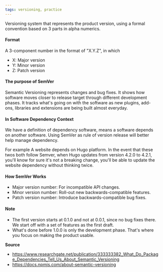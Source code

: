 ```yaml
---
tags: versioning, practice
---
```


Versioning system that represents the product version, using a formal convention based on 3 parts in alpha numerics. 

#### Format
A 3-component number in the format of "X.Y.Z", in which
- X: Major version
- Y: Minor version
- Z: Patch version

#### The purpose of SemVer
Semantic Versioning represents changes and bug fixes. It shows how software moves closer to release target through different development phases. 
It tracks what's going on with the software as new plugins, add-ons, libraries and extensions are being built almost everyday.

#### In Software Dependency Context
We have a definition of dependency software, means a software depends on another software. Using SemVer as rule of version release will better help manage dependency. 

For example
A website depends on Hugo platform. In the event that these twos both follow Semver, when Hugo updates from version 4.2.0 to 4.2.1, you'll know for sure it's not a breaking change, you'll be able to update the website dependency without thinking twice. 

#### How SemVer Works 
- Major version number: For incompatible API changes. 
- Minor version number: Roll-out new backwards-compatible features. 
- Patch version number: Introduce backwards-compatible bug fixes.

#### Note 
-   The first version starts at 0.1.0 and not at 0.0.1, since no bug fixes there.  We start off with a set of features as the first draft.
-   What's done before 1.0.0 is only the development phase. That's where you focus on making the product usable. 

**Source**
- https://www.researchgate.net/publication/333333382_What_Do_Package_Dependencies_Tell_Us_About_Semantic_Versioning
- https://docs.npmjs.com/about-semantic-versioning